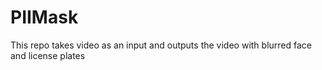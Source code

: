 # PIIMask

This repo takes video as an input and outputs the video with blurred face and license plates
